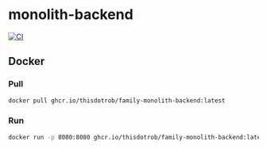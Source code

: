 # monolith-backend

[![CI](https://github.com/thisdotrob/family-monolith-backend/actions/workflows/ci.yml/badge.svg)](https://github.com/thisdotrob/family-monolith-backend/actions/workflows/ci.yml)

## Docker

### Pull
```bash
docker pull ghcr.io/thisdotrob/family-monolith-backend:latest
```

### Run
```bash
docker run -p 8080:8080 ghcr.io/thisdotrob/family-monolith-backend:latest
```
